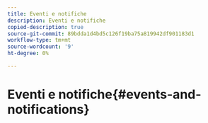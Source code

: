 ```yaml
---
title: Eventi e notifiche
description: Eventi e notifiche
copied-description: true
source-git-commit: 89bdda1d4bd5c126f19ba75a819942df901183d1
workflow-type: tm+mt
source-wordcount: '9'
ht-degree: 0%

---
```



# Eventi e notifiche{#events-and-notifications}

